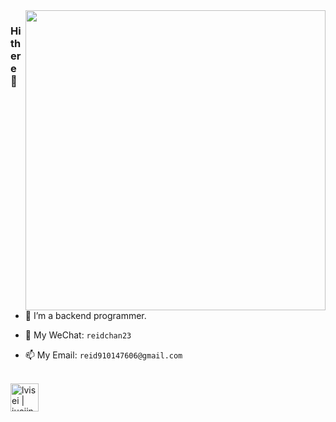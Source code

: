 <img align="right" width="480px" src="https://user-images.githubusercontent.com/26923747/94355127-00a72780-00b4-11eb-8aa0-a239d59305f4.gif" />

### Hi there 👋

- 🔭  I’m a backend programmer.

- 💬  My WeChat: `reidchan23`

- 📫  My Email: `reid910147606@gmail.com`

<br>

<a href="[https://juejin.im/user/1926000101565774](https://juejin.cn/user/2225067264060391)">
  <img align="left" alt="lvisei | juejin" width="45px" src="https://s3.pstatp.com/toutiao/xitu_juejin_web/img/logo.a7995ad.svg" />
</a>
